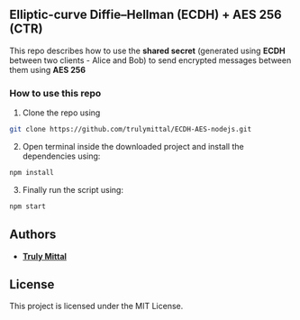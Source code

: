 ## Elliptic-curve Diffie–Hellman (ECDH) + AES 256 (CTR)

This repo describes how to use the **shared secret** (generated using **ECDH** between two clients - Alice and Bob) to send encrypted messages between them using **AES 256**

### How to use this repo

1. Clone the repo using

```bash
git clone https://github.com/trulymittal/ECDH-AES-nodejs.git
```

2. Open terminal inside the downloaded project and install the dependencies using:

```bash
npm install
```

3. Finally run the script using:

```bash
npm start
```

## Authors

- [**Truly Mittal**](https://trulymittal.com)

## License

This project is licensed under the MIT License.
